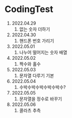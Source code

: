 # CodingTest

1. 2022.04.29
   1. 없는 숫자 더하기
2. 2022.04.30
   1. 핸드폰 번호 가리기
3. 2022.05.01
   1. 나누어 떨어지는 숫자 배열
4. 2022.05.02
   1. 짝수와 홀수
5. 2022.05.03
   1. 문자열 다루기 기본
6. 2022.05.04
   1. 수박수박수박수박수박수?
7. 2022.05.05
   1. 문자열을 정수로 바꾸기
8. 2022.05.06
   1. 콜라츠 추측